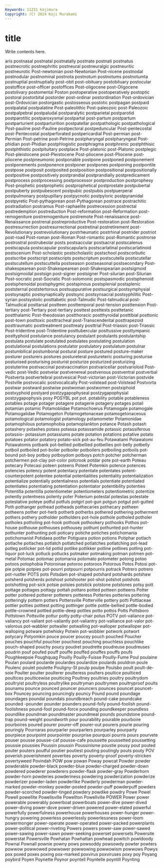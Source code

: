 ```yaml
---
Keywords: 11231 kojimura
Copyright: (C) 2024 Koji Murakami
---
```


# title

Write contents here.



aris postnasal postnatal postnatally postnate postnati postnatus
postnecrotic postnephritic postneural postneuralgic postneuritic postneurotic Post-newtonian post-Newtonian Post-nicene postnodal
postnodular postnominal postnota postnotum postnotums postnotumta postnuptial postnuptially post-obit post-obituary
postobituary postocular postoffice post-officer postoffices Post-oligocene post-Oligocene postolivary postomental Poston
postoperative postoperatively postoptic postoral postorbital postorder post-ordinar postordination Post-ordovician post-Ordovician
postorgastic postosseous postotic postpagan postpaid postpalatal postpalatine Post-paleolithic Post-paleozoic post-Paleozoic
postpalpebral postpaludal postparalytic postparietal postparotid postparotitic postparoxysmal postpartal post-partum postpartum
postparturient postparturition postpatellar postpathologic postpathological Post-pauline post-Pauline postpectoral postpeduncular Post-pentecostal
post-Pentecostal postperforated postpericardial Post-permian post-Permian Post-petrine post-Petrine postpharyngal postpharyngeal Post-phidian
post-Phidian postphlogistic postphragma postphrenic postphthisic postphthistic postpituitary postplace Post-platonic post-Platonic
postplegic Post-pleistocene post-Pleistocene Post-pliocene post-Pliocene post-pliocene postpneumonic postponable postpone postponed
postponement postponements postponence postponer postpones postponing postpontile postpose postposit postposited
postposition postpositional postpositionally postpositive postpositively postprandial postprandially postpredicament postprocess postprocessing
postprocessor postproduction postprophesy Post-prophetic postprophetic postprophetical postprostate postpubertal postpuberty postpubescent
postpubic postpubis postpuerperal postpulmonary postpupillary postpycnotic postpyloric postpyramidal postpyretic Post-pythagorean
post-Pythagorean postrace postrachitic postradiation postramus Post-raphaelite postrecession postrectal postredemption postreduction
Post-reformation post-Reformation post-remogeniture postremogeniture postremote Post-renaissance post-Renaissance postrenal postreproductive Post-restoration
post-Restoration postresurrection postresurrectional postretinal postretirement post-Revolutionary postrevolutionary postrheumatic postrhinal postrider
postriot post-road Post-roman post-Roman Post-romantic post-Romantic postrorse postrostral postrubeolar posts
postsaccular postsacral postscalenus postscapula postscapular postscapularis postscarlatinal postscarlatinoid postscenium Post-scholastic
postscholastic postschool postscorbutic postscribe postscript postscripts postscriptum postscutella postscutellar postscutellum
postscuttella postseason postseasonal postsecondary Post-shakespearean post-Shakespearean post-Shakespearian postsigmoid postsigmoidal postsign
post-signer postsigner Post-silurian post-Silurian Post-socratic post-Socratic Post-solomonic postspasmodic postsphenoid postsphenoidal
postsphygmic postspinous postsplenial postsplenic poststernal poststertorous postsuppurative postsurgical postsymphysial postsynaptic
postsynaptically postsync postsynsacral postsyphilitic Post-syrian postsystolic posttabetic post-Talmudic Post-talmudical post-Talmudical
posttarsal postteen posttemporal post-tension posttension Post-tertiary post-Tertiary post-tertiary posttest posttests
posttetanic postthalamic Post-theodosian postthoracic postthyroidal posttibial posttonic post-town posttoxic posttracheal
post-Transcendental posttrapezoid posttraumatic posttreatment posttreaty posttrial Post-triassic post-Triassic Post-tridentine post-Tridentine
posttubercular posttussive posttympanic posttyphoid postulance postulancy postulant postulants postulantship postulata
postulate postulated postulates postulating postulation postulational postulations postulator postulatory postulatum
postulnar postumbilical postumbonal postural posture postured posture-maker posturer posturers postures
postureteral postureteric posturing posturise posturised posturising posturist posturize posturized posturizing
postuterine postvaccinal postvaccination postvaricellar postvarioloid Post-vedic post-Vedic postvelar postvenereal postvenous
postventral postverbal Postverta postvertebral postvesical Post-victorian post-Victorian postvide Postville postvocalic
postvocalically Post-volstead post-Volstead Postvorta postwar postward postwise postwoman postwomen postxiphoid
postxyphoid postyard postzygapophyseal postzygapophysial postzygapophysis posy POSYBL pot pot. potability
potable potableness potables potage potager potagere potagerie potagery potages potail
potamian potamic Potamobiidae Potamochoerus Potamogale potamogale Potamogalidae Potamogeton Potamogetonaceae potamogetonaceous
potamological potamologist potamology potamometer Potamonidae potamophilous potamophobia potamoplankton potance Potash
potash potashery potashes potass potassa potassamide potassic potassiferous potassio- potassium
potassiums potate potation potations potative potato potatoes potator potatory potato-sick
pot-au-feu Potawatami Potawatomi Potawatomis potbank pot-bellied potbellied potbellies pot-belly potbelly
potboil potboiled pot-boiler potboiler potboilers potboiling potboils pot-bound pot-boy potboy
potboydom potboys potch potcher potcherman potchermen pot-clay pot-color potcrook potdar
pote pot-earth Poteau potecary Potecasi poteen poteens Poteet Potemkin potence
potences potencies potency potent potentacy potentate potentates potent-counterpotent potentee potential
potentialities potentiality potentialization potentialize potentially potentialness potentials potentiate potentiated potentiates
potentiating potentiation potentiator potentibility potenties Potentilla potentilla potentiometer potentiometers potentiometric
potentize potently potentness potenty poter Poterium potestal potestas potestate potestative
poteye potful potfuls potgirl pot-gun potgun potgut pot-gutted Poth pothanger
pothead potheads pothecaries pothecary potheen potheens pother pot-herb potherb potherbs
pothered pothering potherment pothers pothery potholder potholders pot-hole pothole potholed
potholer potholes potholing pot-hook pothook pothookery pothooks Pothos pot-house pothouse
pothouses pothousey pothunt pothunted pot-hunter pothunter pothunting poti poticary potiche
potiches potichomania potichomanist Potidaea potifer Potiguara potion potions Potiphar potlach
potlache potlaches potlatch potlatched potlatches potlatching pot-lead potleg potlicker pot-lid
potlid potlike potlikker potline potlines potling pot-liquor pot-luck potluck potlucks
potmaker potmaking potman potmen pot-metal Potomac potomac potomania potomato potometer
potong potoo potoos potophobia Potoroinae potoroo potoroos Potorous Potos Potosi
pot-pie potpie potpies pot-pourri potpourri potpourris potrack Potrero potrero pot-rustler
POTS pots Potsdam pot-shaped potshard potshards potshaw potsherd potsherds potshoot
potshooter pot-shot potshot potshots potshotting pot-sick potsie potsies potstick potstone
potstones potsy pott pottage pottages pottagy pottah pottaro potted potteen
potteens Potter potter pottered potterer potterers potteress Potteries potteries pottering
potteringly pottern potters Pottersville Potterville pottery potti Pottiaceae pottier potties
pottiest potting pottinger pottle pottle-bellied pottle-bodied pottle-crowned pottled pottle-deep pottles
potto pottos Potts Pottsboro Pottstown Pottsville pottur potty potty-chair potus
POTV pot-valiance pot-valiancy pot-valiant pot-valiantly pot-valiantry pot-valliance pot-valor pot-valorous pot-wabbler
potwaller potwalling pot-walloper potwalloper pot-walloping potware potwhisky Potwin pot-wobbler potwork
potwort potycary Potyomkin pouce poucer poucey pouch pouched Poucher pouches
pouchful pouchier pouchiest pouching pouchless pouchlike pouch-shaped pouchy poucy poudret
poudrette poudreuse poudreuses poudrin pouf poufed pouff pouffe pouffed pouffes
pouffs poufs Poughkeepsie Poughquag Pouilly Pouilly-Fuisse Pouilly-Fume Poul poulaine Poulan
poulard poularde poulardes poulardize poulards pouldron poule Poulenc poulet poulette
Pouligny-St poulp poulpe Poulsbo poult poult-de-soie Poulter poulter poulterer poulteress
poulters poultice poulticed poultices poulticewise poulticing Poultney poultries poultry poultrydom
poultryist poultryless poultrylike poultryman poultrymen poultryproof poults pounamu pounce pounced
pouncer pouncers pounces pouncet pouncet-box Pouncey pouncing pouncingly pouncy Pound
pound poundage poundages poundal poundals poundbreach pound-cake poundcake pounded -pounder
pounder pounders pound-folly pound-foolish pound-foolishness pound-foot pound-force pounding poundkeeper poundless
poundlike poundman poundmaster poundmeal pounds poundstone pound-trap pound-weight poundworth pour
pourability pourable pourboire pourboires poured pourer pourer-off pourer-out pourers pourie
pouring pouringly Pournaras pourparler pourparlers pourparley pourparty pourpiece pourpoint pourpointer
pourprise pourquoi pourris pours pourvete pouser pousse pousse-caf pousse-cafe poussette
poussetted poussetting poussie poussies Poussin poussin Poussinisme poustie pousy pout
pouted pouter pouters poutful poutier poutiest pouting poutingly pouts pouty
POV poverish poverishment poverties poverty poverty-proof poverty-stricken povertyweed Povindah POW
pow powan Poway powcat Powder powder powderable powder-black powder-blue powder-charged
powder-down powdered powderer powderers powder-flask powder-gray Powderhorn powder-horn powderies powderiness
powdering powderization powderize powderizer powder-laden powderlike Powderly powderman powder-marked powder-monkey
powder-posted powder-puff powderpuff powders powder-scorched powder-tinged powdery powdike powdry Powe
Powel Powell powellite Powellsville Powellton Powellville POWER Power power powerable
powerably powerboat powerboats power-dive power-dived power-diving power-dove power-driven powered power-elated
powerful powerfully powerfulness powerhouse powerhouses power-hunger power-hungry powering powerless powerlessly
powerlessness power-loom powermonger power-operate power-operated power-packed powerplants power-political power-riveting Powers
powers power-saw power-sawed power-sawing power-sawn power-seeking powerset powersets Powersite powerstat
Powersville Powhatan Powhattan powhead powitch powldoody Pownal Pownall pownie powny
pows powsoddy powsowdy powter powters powwow powwowed powwower powwowing powwowism
powwows Powys pox poxed poxes poxing pox-marked poxvirus poxviruses poxy
poy Poyang poybird Poyen Poynette Poynor poyntell Poyntelle poyntill Poynting
